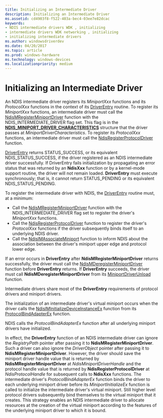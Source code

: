 ```yaml
---
title: Initializing an Intermediate Driver
description: Initializing an Intermediate Driver
ms.assetid: cd4903f8-f522-403a-bec4-03ee7e82dcac
keywords:
- NDIS intermediate drivers WDK , initializing
- intermediate drivers WDK networking , initializing
- initializing intermediate drivers
ms.author: windowsdriverdev
ms.date: 04/20/2017
ms.topic: article
ms.prod: windows-hardware
ms.technology: windows-devices
ms.localizationpriority: medium
---
```


# Initializing an Intermediate Driver



An NDIS intermediate driver registers its *MiniportXxx* functions and its *ProtocolXxx* functions in the context of its [DriverEntry](https://msdn.microsoft.com/library/windows/hardware/ff544113) routine. To register its *MiniportXxx* functions, an intermediate driver must call the [NdisMRegisterMiniportDriver](https://msdn.microsoft.com/library/windows/hardware/ff563654) function with the NDIS\_INTERMEDIATE\_DRIVER flag set. This flag is in the [**NDIS\_MINIPORT\_DRIVER\_CHARACTERISTICS**](https://msdn.microsoft.com/library/windows/hardware/ff565958) structure that the driver passes at *MiniportDriverCharacteristics*. To register its *ProtocolXxx* functions, an intermediate driver must call the [NdisRegisterProtocolDriver](https://msdn.microsoft.com/library/windows/hardware/ff564520) function.

[DriverEntry](https://msdn.microsoft.com/library/windows/hardware/ff544113) returns STATUS_SUCCESS, or its equivalent NDIS_STATUS_SUCCESS, if the driver registered as an NDIS intermediate driver successfully. If DriverEntry fails initialization by propagating an error status that was returned by an **NdisXxx** function or by a kernel-mode support routine, the driver will not remain loaded. **DriverEntry** must execute synchronously; that is, it cannot return STATUS_PENDING or its equivalent NDIS_STATUS_PENDING.

To register the intermediate driver with NDIS, the [DriverEntry](https://msdn.microsoft.com/library/windows/hardware/ff544113) routine must, at a minimum:

- Call the [NdisMRegisterMiniportDriver](https://msdn.microsoft.com/library/windows/hardware/ff563654) function with the NDIS_INTERMEDIATE_DRIVER flag set to register the driver's *MiniportXxx* functions.
- Call the [NdisRegisterProtocolDriver](https://msdn.microsoft.com/library/windows/hardware/ff564520) function to register the driver's *ProtocolXxx* functions if the driver subsequently binds itself to an underlying NDIS driver.
- Call the [NdisIMAssociateMiniport](https://msdn.microsoft.com/library/windows/hardware/ff562717) function to inform NDIS about the association between the driver's miniport upper edge and protocol lower edge.

If an error occurs in **DriverEntry** after **NdisMRegisterMiniportDriver** returns successfully, the driver must call the [NdisMDeregisterMiniportDriver](https://msdn.microsoft.com/library/windows/hardware/ff563578) function before **DriverEntry** returns. If **DriverEntry** succeeds, the driver must call **NdisMDeregisterMiniportDriver** from its [MiniportDriverUnload](https://msdn.microsoft.com/library/windows/hardware/ff559378) function.

Intermediate drivers share most of the **DriverEntry** requirements of protocol drivers and miniport drivers.

The initialization of an intermediate driver's virtual miniport occurs when the driver calls the [NdisIMInitializeDeviceInstanceEx](https://msdn.microsoft.com/library/windows/hardware/ff562727) function from its [ProtocolBindAdapterEx](https://msdn.microsoft.com/library/windows/hardware/ff570220) function.

NDIS calls the *ProtocolBindAdapterEx* function after all underlying miniport drivers have initialized.

In effect, the **DriverEntry** function of an NDIS intermediate driver can ignore the *RegistryPath* pointer after passing it to **NdisMRegisterMiniportDriver**. Such a driver can also ignore the *DriverObject* pointer after passing it to **NdisMRegisterMiniportDriver**. However, the driver should save the miniport driver handle value that is returned by **NdisMRegisterMiniportDriver** at *NdisMiniportDriverHandle* and the protocol handle value that is returned by **NdisRegisterProtocolDriver** at *NdisProtocolHandle* for subsequent calls to **NdisXxx** functions. The intermediate driver's *ProtocolBindAdapterEx* function binds the driver to each underlying miniport driver before its *MiniportInitializeEx* function is called to initialize the intermediate driver's virtual miniport. Still higher level protocol drivers subsequently bind themselves to the virtual miniport that it creates. This strategy enables an NDIS intermediate driver to allocate resources at the creation of the virtual miniport according to the features of the underlying miniport driver to which it is bound.
